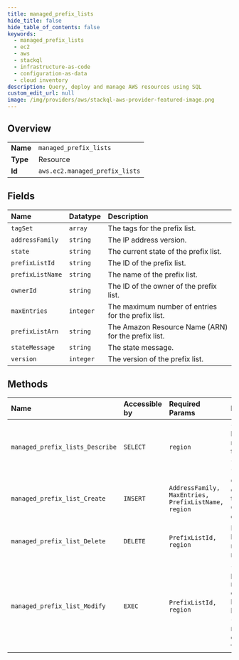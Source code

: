 ```yaml
---
title: managed_prefix_lists
hide_title: false
hide_table_of_contents: false
keywords:
  - managed_prefix_lists
  - ec2
  - aws    
  - stackql
  - infrastructure-as-code
  - configuration-as-data
  - cloud inventory
description: Query, deploy and manage AWS resources using SQL
custom_edit_url: null
image: /img/providers/aws/stackql-aws-provider-featured-image.png
---
```

  
    

## Overview
<table><tbody>
<tr><td><b>Name</b></td><td><code>managed_prefix_lists</code></td></tr>
<tr><td><b>Type</b></td><td>Resource</td></tr>
<tr><td><b>Id</b></td><td><code>aws.ec2.managed_prefix_lists</code></td></tr>
</tbody></table>

## Fields
| Name | Datatype | Description |
|:-----|:---------|:------------|
| `tagSet` | `array` | The tags for the prefix list. |
| `addressFamily` | `string` | The IP address version. |
| `state` | `string` | The current state of the prefix list. |
| `prefixListId` | `string` | The ID of the prefix list. |
| `prefixListName` | `string` | The name of the prefix list. |
| `ownerId` | `string` | The ID of the owner of the prefix list. |
| `maxEntries` | `integer` | The maximum number of entries for the prefix list. |
| `prefixListArn` | `string` | The Amazon Resource Name (ARN) for the prefix list. |
| `stateMessage` | `string` | The state message. |
| `version` | `integer` | The version of the prefix list. |
## Methods
| Name | Accessible by | Required Params | Description |
|:-----|:--------------|:----------------|:------------|
| `managed_prefix_lists_Describe` | `SELECT` | `region` | &lt;p&gt;Describes your managed prefix lists and any Amazon Web Services-managed prefix lists.&lt;/p&gt; &lt;p&gt;To view the entries for your prefix list, use &lt;a&gt;GetManagedPrefixListEntries&lt;/a&gt;.&lt;/p&gt; |
| `managed_prefix_list_Create` | `INSERT` | `AddressFamily, MaxEntries, PrefixListName, region` | Creates a managed prefix list. You can specify one or more entries for the prefix list. Each entry consists of a CIDR block and an optional description. |
| `managed_prefix_list_Delete` | `DELETE` | `PrefixListId, region` | Deletes the specified managed prefix list. You must first remove all references to the prefix list in your resources. |
| `managed_prefix_list_Modify` | `EXEC` | `PrefixListId, region` | &lt;p&gt;Modifies the specified managed prefix list.&lt;/p&gt; &lt;p&gt;Adding or removing entries in a prefix list creates a new version of the prefix list. Changing the name of the prefix list does not affect the version.&lt;/p&gt; &lt;p&gt;If you specify a current version number that does not match the true current version number, the request fails.&lt;/p&gt; |
